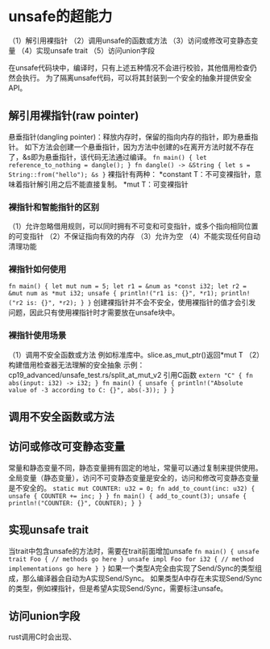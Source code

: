 # unsafe的超能力
（1）解引用裸指针
（2）调用unsafe的函数或方法
（3）访问或修改可变静态变量
（4）实现unsafe trait
（5）访问union字段

在unsafe代码块中，编译时，只有上述五种情况不会进行校验，其他借用检查仍然会执行。
为了隔离unsafe代码，可以将其封装到一个安全的抽象并提供安全API。

## 解引用裸指针(raw pointer)
悬垂指针(dangling pointer)：释放内存时，保留的指向内存的指针，即为悬垂指针。
如下方法会创建一个悬垂指针，因为方法中创建的s在离开方法时就不存在了，&s即为悬垂指针，该代码无法通过编译。
`
fn main() {
    let reference_to_nothing = dangle();
}
fn dangle() -> &String {
let s = String::from("hello");
    &s
}
`
裸指针有两种：
*constant T：不可变裸指针，意味着指针解引用之后不能直接复制。
*mut T：可变裸指针
### 裸指针和智能指针的区别
（1）允许忽略借用规则，可以同时拥有不可变和可变指针，或多个指向相同位置的可变指针
（2）不保证指向有效的内存
（3）允许为空
（4）不能实现任何自动清理功能

### 裸指针如何使用
`
fn main() {
    let mut num = 5;
    let r1 = &num as *const i32;
    let r2 = &mut num as *mut i32;
    unsafe {
        println!("r1 is: {}", *r1);
        println!("r2 is: {}", *r2);
    }
}
`
创建裸指针并不会不安全，使用裸指针的值才会引发问题，因此只有使用裸指针时才需要放在unsafe块中。

### 裸指针使用场景
（1）调用不安全函数或方法
例如标准库中。slice.as_mut_ptr()返回*mut T
（2）构建借用检查器无法理解的安全抽象
示例：cp19_advanced/unsafe_test.rs/split_at_mut_v2
引用C函数
`
extern "C" {
fn abs(input: i32) -> i32;
}
fn main() {
    unsafe {
        println!("Absolute value of -3 according to C: {}", abs(-3));
    }
}
`
## 调用不安全函数或方法

## 访问或修改可变静态变量
常量和静态变量不同，静态变量拥有固定的地址，常量可以通过复制来提供使用。
全局变量（静态变量），访问不可变静态变量是安全的，访问和修改可变静态变量是不安全的。
`
static mut COUNTER: u32 = 0;
fn add_to_count(inc: u32) {
    unsafe {
        COUNTER += inc;
    }
}
fn main() {
    add_to_count(3);
    unsafe {
        println!("COUNTER: {}", COUNTER);
    }
}
`

## 实现unsafe trait
当trait中包含unsafe的方法时，需要在trait前面增加unsafe
`
fn main() {
    unsafe trait Foo {
        // methods go here
    }
    unsafe impl Foo for i32 {
        // method implementations go here
    }
}
`
如果一个类型A完全由实现了Send/Sync的类型组成，那么编译器会自动为A实现Send/Sync。
如果类型A中存在未实现Send/Sync的类型，例如裸指针，但是希望A实现Send/Sync，需要标注unsafe。
## 访问union字段
rust调用C时会出现、